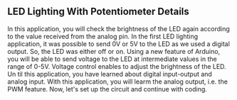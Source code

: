 ## LED Lighting With Potentiometer Details



In this application, you will check the brightness of the LED again according to the value received from the analog pin. In the first LED lighting application, it was possible to send 0V or 5V to the LED as we used a digital output.
So, the LED was either off or on. Using a new feature of Arduino, you will be able to send voltage to the LED at intermediate values in the range of 0-5V. Voltage control enables to adjust the brightness of the LED.
Un til this application, you have learned about digital input-output and analog input. With this application, you will learm the analog output, i.e. the PWM feature. Now, let's set up the circuit and continue with coding.
